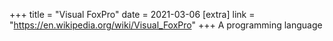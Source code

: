 +++
title = "Visual FoxPro"
date = 2021-03-06
[extra]
link = "https://en.wikipedia.org/wiki/Visual_FoxPro"
+++
A programming language

